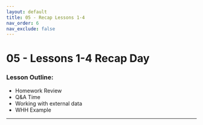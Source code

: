 ```yaml
---
layout: default
title: 05 - Recap Lessons 1-4
nav_order: 6
nav_exclude: false
---
```

# 05 - Lessons 1-4 Recap Day
### Lesson Outline:
- Homework Review
- Q&A Time
- Working with external data
- WHH Example

---